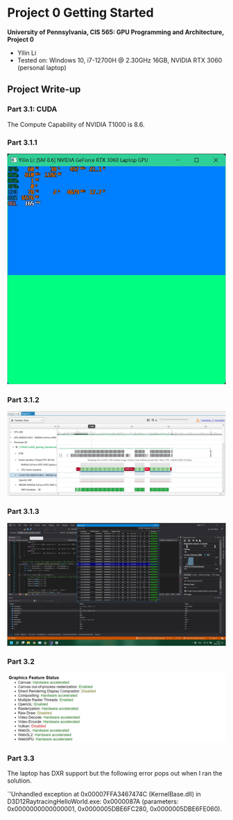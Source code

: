 Project 0 Getting Started
====================

**University of Pennsylvania, CIS 565: GPU Programming and Architecture, Project 0**

* Yilin Li
* Tested on: Windows 10, i7-12700H @ 2.30GHz 16GB, NVIDIA RTX 3060  (personal laptop)

## Project Write-up

### Part 3.1: CUDA

The Compute Capability of NVIDIA T1000 is 8.6. 

### Part 3.1.1 
![](images/3.1.1.jpg)


### Part 3.1.2
![](images/3.1.2.jpg)

### Part 3.1.3
![](images/3.1.3.jpg)

### Part 3.2 
![](images/3.2.jpg)

### Part 3.3 
The laptop has DXR support but the following error pops out when I ran the solution. 

`'Unhandled exception at 0x00007FFA3467474C (KernelBase.dll) in D3D12RaytracingHelloWorld.exe: 0x0000087A (parameters: 0x0000000000000001, 0x0000005DBE6FC280, 0x0000005DBE6FE060).
